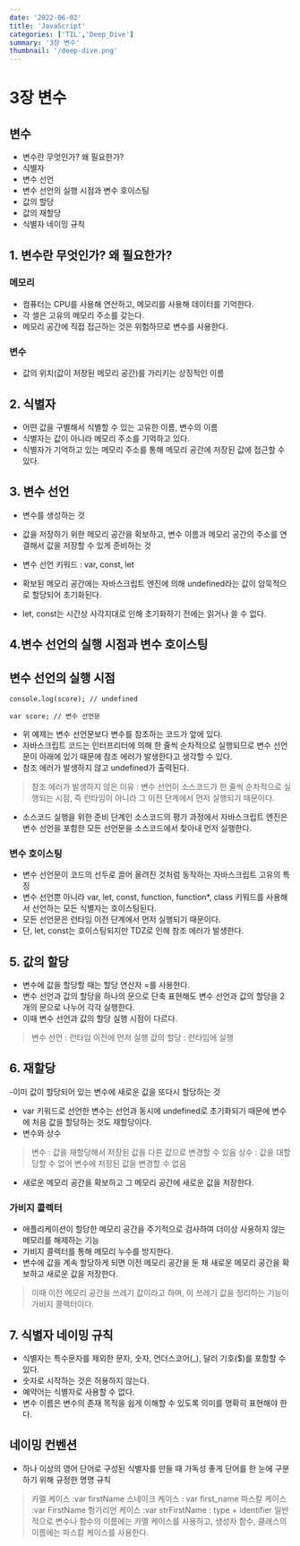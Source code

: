 ```yaml
---
date: '2022-06-02'
title: 'JavaScript'
categories: ['TIL','Deep_Dive']
summary: '3장 변수'
thumbnail: '/deep-dive.png'
---
```




# 3장 변수
## 변수
- 변수란 무엇인가? 왜 필요한가?
- 식별자
- 변수 선언
- 변수 선언의 실행 시점과 변수 호이스팅
- 값의 할당
- 값의 재할당
- 식별자 네이밍 규칙

## 1. 변수란 무엇인가? 왜 필요한가?
### 메모리
- 컴퓨터는 CPU를 사용해 연산하고, 메모리를 사용해 데이터를 기억한다.
- 각 셀은 고유의 메모리 주소를 갖는다.
- 메모리 공간에 직접 접근하는 것은 위험하므로 변수를 사용한다.
### 변수
- 값의 위치(값이 저장된 메모리 공간)를 가리키는 상징적인 이름

## 2. 식별자
- 어떤 값을 구별해서 식별할 수 있는 고유한 이름, 변수의 이름
- 식별자는 값이 아니라 메모리 주소를 기억하고 있다.
- 식별자가 기억하고 있는 메모리 주소를 통해 메모리 공간에 저장된 값에 접근할 수 있다.

## 3. 변수 선언
- 변수를 생성하는 것

- 값을 저장하기 위한 메모리 공간을 확보하고, 변수 이름과 메모리 공간의 주소를 연결해서 값을 저장할 수 있게 준비하는 것

- 변수 선언 키워드 : var, const, let

- 확보된 메모리 공간에는 자바스크립트 엔진에 의해 undefined라는 값이 암묵적으로 할당되어 초기화된다.

- let, const는 시간상 사각지대로 인해 초기화하기 전에는 읽거나 쓸 수 없다.

## 4.변수 선언의 실행 시점과 변수 호이스팅

## 변수 선언의 실행 시점

```
console.log(score); // undefined

var score; // 변수 선언문
```
- 위 예제는 변수 선언문보다 변수를 참조하는 코드가 앞에 있다.
- 자바스크립트 코드는 인터프리터에 의해 한 줄씩 순차적으로 실행되므로 변수 선언문이 아래에 있기 때문에 참조 에러가 발생한다고 생각할 수 있다.
- 참조 에러가 발생하지 않고 undefined가 출력된다.

>참조 에러가 발생하지 않은 이유
: 변수 선언이 소스코드가 한 줄씩 순차적으로 실행되는 시점, 즉 런타임이 아니라 그 이전 단계에서 먼저 실행되기 때문이다.
- 소스코드 실행을 위한 준비 단계인 소스코드의 평가 과정에서 자바스크립트 엔진은 변수 선언을 포함한 모든 선언문을 소스코드에서 찾아내 먼저 실행한다.

### 변수 호이스팅
- 변수 선언문이 코드의 선두로 끌어 올려진 것처럼 동작하는 자바스크립트 고유의 특징
- 변수 선언뿐 아니라 var, let, const, function, function*, class 키워드를 사용해서 선언하는 모든 식별자는 호이스팅된다.
- 모든 선언문은 런타임 이전 단계에서 먼저 실행되기 때문이다.
- 단, let, const는 호이스팅되지만 TDZ로 인해 참조 에러가 발생한다.

## 5. 값의 할당
- 변수에 값을 할당할 때는 할당 연산자 =를 사용한다.
- 변수 선언과 값의 할당을 하나의 문으로 단축 표현해도 변수 선언과 값의 할당을 2개의 문으로 나누어 각각 실행한다.
- 이때 변수 선언과 값의 할당 실행 시점이 다르다.
>변수 선언 : 런타임 이전에 먼저 실행
>값의 할당 : 런타임에 실행

## 6. 재할당
-이미 값이 할당되어 있는 변수에 새로운 값을 또다시 할당하는 것
- var 키워드로 선언한 변수는 선언과 동시에 undefined로 초기화되기 때문에 변수에 처음 값을 할당하는 것도 재할당이다.
- 변수와 상수
>변수 : 값을 재할당해서 저장된 값을 다른 값으로 변경할 수 있음
>상수 : 값을 대할당할 수 없어 변수에 저장된 값을 변경할 수 없음
- 새로운 메모리 공간을 확보하고 그 메모리 공간에 새로운 값을 저장한다.

### 가비지 콜렉터
- 애플리케이션이 할당한 메모리 공간을 주기적으로 검사하여 더이상 사용하지 않는 메모리를 해제하는 기능
- 가비지 콜렉터를 통해 메모리 누수를 방지한다.
- 변수에 값을 계속 할당하게 되면 이전 메모리 공간을 둔 채 새로운 메모리 공간을 확보하고 새로운 값을 저장한다.
>이때 이전 메모리 공간을 쓰레기 값이라고 하며, 이 쓰레기 값을 정리하는 기능이 가비지 콜렉터이다.
## 7. 식별자 네이밍 규칙
- 식별자는 특수문자를 제외한 문자, 숫자, 언더스코어(_), 달러 기호($)를 포함할 수 있다.
- 숫자로 시작하는 것은 허용하지 않는다.
- 예약어는 식별자로 사용할 수 없다.
- 변수 이름은 변수의 존재 목적을 쉽게 이해할 수 있도록 의미를 명확히 표현해야 한다.
## 네이밍 컨벤션
- 하나 이상의 영어 단어로 구성된 식별자를 만들 때 가독성 좋게 단어를 한 눈에 구분하기 위해 규정한 명명 규칙
>카멜 케이스 :var firstName
> 스네이크 케이스 : var first_name
>파스칼 케이스 :var FirstName
>헝가리언 케이스 :var strFirstName : type + identifier
>일반적으로 변수나 함수의 이름에는 카멜 케이스를 사용하고, 생성자 함수, 클래스의 이름에는 파스칼 케이스를 사용한다.
